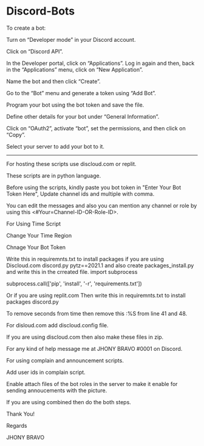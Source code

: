 # Discord-Bots

To create a bot:

Turn on “Developer mode” in your Discord account.

Click on “Discord API”.

In the Developer portal, click on “Applications”. Log in again and then, back in the “Applications” menu, click on “New Application”.

Name the bot and then click “Create”.

Go to the “Bot” menu and generate a token using “Add Bot”.

Program your bot using the bot token and save the file.

Define other details for your bot under “General Information”.

Click on “OAuth2”, activate “bot”, set the permissions, and then click on “Copy”.

Select your server to add your bot to it.

_________________________________________________________________________________________

For hosting these scripts use discloud.com or replit.

These scripts are in python language.

Before using the scripts, kindly paste you bot token in "Enter Your Bot Token Here", Update channel ids and multiple with comma.

You can edit the messages and also you can mention any channel or role by using this <#Your=Channel-ID-OR-Role-ID>.

For Using Time Script

Change Your Time Region

Chnage Your Bot Token

Write this in requiremnts.txt to install packages if you are using Discloud.com
discord.py
pytz==2021.1
and also create packages_install.py
and write this in the crreated file.
import subprocess

subprocess.call(['pip', 'install', '-r', 'requirements.txt'])

Or if you are using replit.com
Then write this in requiremnts.txt to install packages
discord.py

To remove seconds from time then remove this :%S from line 41 and 48.

For disloud.com add discloud.config file.

If you are using discloud.com then also make these files in zip.

For any kind of help message me at JHONY BRAVO #0001 on Discord.

For using complain and announcement scripts.

Add user ids in complain script.

Enable attach files of the bot roles in the server to make it enable for sending annoucements with the picture.

If you are using combined then do the both steps.

Thank You!

Regards

JHONY BRAVO
